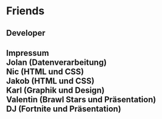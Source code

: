 # Friends

## Developer
<h2 class="Überschrift">Impressum<br>Jolan (Datenverarbeitung)<br>Nic (HTML und CSS)<br>Jakob (HTML und CSS)<br>Karl (Graphik
und Design)<br>Valentin (Brawl Stars und Präsentation)<br>DJ (Fortnite und Präsentation)</h2>